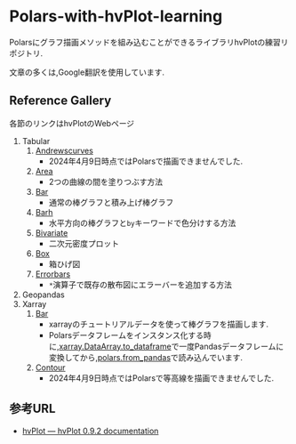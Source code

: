 # Polars-with-hvPlot-learning
Polarsにグラフ描画メソッドを組み込むことができるライブラリhvPlotの練習リポジトリ.

文章の多くは,Google翻訳を使用しています.

## Reference Gallery
各節のリンクはhvPlotのWebページ
1. Tabular
    1. [Andrewscurves](https://hvplot.holoviz.org/reference/tabular/andrewscurves.html)
        * 2024年4月9日時点ではPolarsで描画できませんでした.
    1. [Area](https://hvplot.holoviz.org/reference/tabular/area.html)
        * 2つの曲線の間を塗りつぶす方法
    1. [Bar](https://hvplot.holoviz.org/reference/tabular/bar.html)
        * 通常の棒グラフと積み上げ棒グラフ
    1. [Barh](https://hvplot.holoviz.org/reference/tabular/barh.html)
        * 水平方向の棒グラフと```by```キーワードで色分けする方法
    1. [Bivariate](https://hvplot.holoviz.org/reference/tabular/bivariate.html)
        * 二次元密度プロット
    1. [Box](https://hvplot.holoviz.org/reference/tabular/box.html)
        * 箱ひげ図
    1. [Errorbars](https://hvplot.holoviz.org/reference/tabular/errorbars.html)
        * ```*```演算子で既存の散布図にエラーバーを追加する方法
1. Geopandas
1. Xarray
    1. [Bar](https://hvplot.holoviz.org/reference/xarray/bar.html)
        * xarrayのチュートリアルデータを使って棒グラフを描画します.
        * Polarsデータフレームをインスタンス化する時に,[xarray.DataArray.to_dataframe](https://docs.xarray.dev/en/latest/generated/xarray.DataArray.to_dataframe.html)で一度Pandasデータフレームに変換してから,[polars.from_pandas](https://docs.pola.rs/py-polars/html/reference/api/polars.from_pandas.html)で読み込んでいます.
    1. [Contour](https://hvplot.holoviz.org/reference/xarray/contour.html)
        * 2024年4月9日時点ではPolarsで等高線を描画できませんでした.



## 参考URL
* [hvPlot — hvPlot 0.9.2 documentation](https://hvplot.holoviz.org/index.html)

